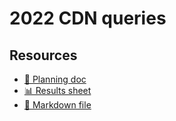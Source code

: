 # 2022 CDN queries

<!--
  This directory contains all of the 2022 CDN chapter queries.

  Each query should have a corresponding `metric_name.sql` file.
  Note that readers are linked to this directory, so try to make the SQL file names descriptive for easy browsing.

  Analysts: if helpful, you can use this README to give additional info about the queries.
-->

## Resources

- [📄 Planning doc][~google-doc]
- [📊 Results sheet][~google-sheets]
- [📝 Markdown file][~chapter-markdown]

[~google-doc]: https://docs.google.com/document/d/1lTrBZGE00XsiFesalFJg5zCzhtMbsrJ5CcdH2eQ_HKE/edit?usp=sharing
[~google-sheets]: https://docs.google.com/spreadsheets/d/1ySETT2IZ9ae5_VUphxUol2ZU3P1RJvcSVjDU5BgnK5A/edit?usp=sharing
[~chapter-markdown]: https://github.com/HTTPArchive/almanac.httparchive.org/tree/main/src/content/en/2022/cdn.md
